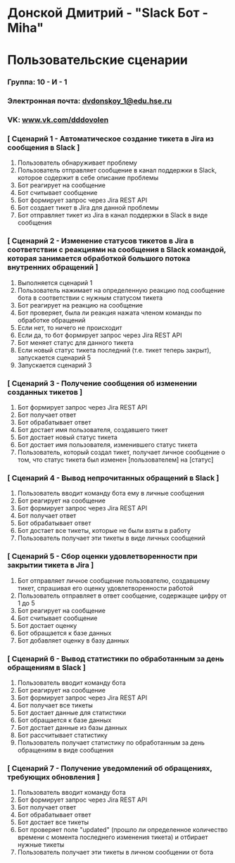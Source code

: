 # Донской Дмитрий - "Slack Бот - Miha"
# Пользовательские сценарии

### Группа: 10 - И - 1
### Электронная почта: dvdonskoy_1@edu.hse.ru
### VK: www.vk.com/dddovolen



### [ Сценарий 1 - Автоматическое создание тикета в Jira из сообщения в Slack ]

1. Пользователь обнаруживает проблему
2. Пользователь отправляет сообщение в канал поддержки в Slack, которое содержит в себе описание проблемы
3. Бот реагирует на сообщение
4. Бот считывает сообщение
5. Бот формирует запрос через Jira REST API
6. Бот создает тикет в Jira для данной проблемы
7. Бот отправляет тикет из Jira в канал поддержки в Slack в виде сообщения

### [ Сценарий 2 - Изменение статусов тикетов в Jira в соответствии с реакциями на сообщения в Slack командой, которая занимается обработкой большого потока внутренних обращений ]

1. Выполняется сценарий 1
2. Пользователь нажимает на определенную реакцию под сообщение бота в соответствии с нужным статусом тикета
3. Бот реагирует на реакцию на сообщение
4. Бот проверяет, была ли реакция нажата членом команды по обработке обращений
5. Если нет, то ничего не происходит
6. Если да, то бот формирует запрос через Jira REST API
7. Бот меняет статус для данного тикета
8. Если новый статус тикета последний (т.е. тикет теперь закрыт), запускается сценарий 5 
9. Запускается сценарий 3

### [ Сценарий 3 - Получение сообщения об изменении созданных тикетов ]

1. Бот формирует запрос через Jira REST API
2. Бот получает ответ
3. Бот обрабатывает ответ
4. Бот достает имя пользователя, создавшего тикет
5. Бот достает новый статус тикета
6. Бот достает имя пользователя, изменившего статус тикета
7. Пользователь, который создал тикет, получает личное сообщение о том, что статус тикета был изменен [пользователем] на [статус]

### [ Сценарий 4 - Вывод непрочитанных обращений в Slack ]

1. Пользователь вводит команду бота ему в личные сообщения
2. Бот реагирует на сообщение
3. Бот формирует запрос через Jira REST API
4. Бот получает ответ
5. Бот обрабатывает ответ
6. Бот достает все тикеты, которые не были взяты в работу
7. Пользователь получает эти тикеты в виде личных сообщений

### [ Сценарий 5 - Сбор оценки удовлетворенности при закрытии тикета в Jira ]

1. Бот отправляет личное сообщение пользователю, создавшему тикет, спрашивая его оценку удовлетворенности работой
2. Пользователь отправляет в ответ сообщение, содержащее цифру от 1 до 5
3. Бот реагирует на сообщение
4. Бот считывает сообщение
5. Бот достает оценку
6. Бот обращается к базе данных
7. Бот добавляет оценку в базу данных

### [ Сценарий 6 - Вывод статистики по обработанным за день обращениям в Slack ]

1. Пользователь вводит команду бота
2. Бот реагирует на сообщение
3. Бот формирует запрос через Jira REST API
4. Бот получает все тикеты
5. Бот достает данные для статистики
6. Бот обращается к базе данных
7. Бот достает данные из базы данных
8. Бот рассчитывает статистику
9. Пользователь получает статистику по обработанным за день обращениям в виде сообщения

### [ Сценарий 7 -  Получение уведомлений об обращениях, требующих обновления ]

1. Пользователь вводит команду бота
2. Бот формирует запрос через Jira REST API
3. Бот получает ответ
4. Бот обрабатывает ответ
5. Бот достает все тикеты
6. Бот проверяет поле "updated" (прошло ли определенное количество времени с момента последнего изменения тикета) и отбирает нужные тикеты
7. Пользователь получает эти тикеты в личном сообщении от бота